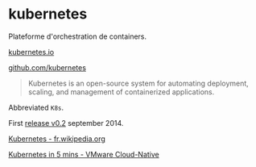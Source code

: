 # kubernetes

Plateforme d'orchestration de containers.

[kubernetes.io](https://kubernetes.io/)

[github.com/kubernetes](https://github.com/kubernetes)

> Kubernetes is an open-source system for automating deployment, scaling, and management of containerized applications.

Abbreviated `K8s`. 

First [release v0.2](https://github.com/kubernetes/kubernetes/releases/tag/v0.2) september 2014.

[Kubernetes - fr.wikipedia.org](https://fr.wikipedia.org/wiki/Kubernetes)

[Kubernetes in 5 mins - VMware Cloud-Native](https://www.youtube.com/watch?v=PH-2FfFD2PU)

